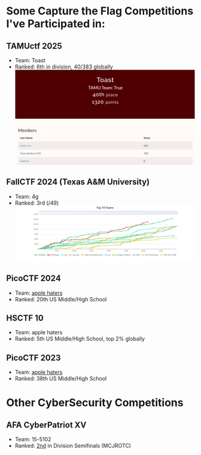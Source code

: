 # Some Capture the Flag Competitions I've Participated in:

## TAMUctf 2025
* Team: Toast
* Ranked: 6th in division, 40/383 globally
![TeamRanking](./images/tamuCTF25.png)

## FallCTF 2024 (Texas A&M University)
* Team: 4g
* Ranked: 3rd (/49)
![Graph of Top 10 Teams](./images/fallCTF.png)

## PicoCTF 2024
* Team: [apple haters](https://play.picoctf.org/teams/11162)
* Ranked: 20th US Middle/High School 

## HSCTF 10
* Team: apple haters
* Ranked: 5th US Middle/High School, top 2% globally

## PicoCTF 2023
* Team: [apple haters](https://play.picoctf.org/teams/6243)
* Ranked: 38th US Middle/High School 

# Other CyberSecurity Competitions

## AFA CyberPatriot XV
* Team: 15-5102 
* Ranked: [2nd](https://www.uscyberpatriot.org/Documents/Scores/Protected%201417%202%20Feb%202023%20CP-XV%20SF%20Published%20Scores%20Final.xlsx) in Division Semifinals (MCJROTC)
